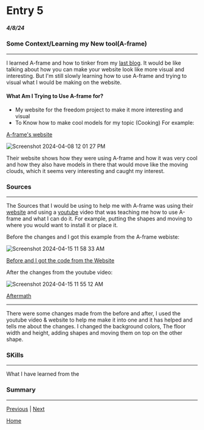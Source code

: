 # Entry 5
##### 4/8/24

### Some Context/Learning my New tool(A-frame)
----

I learned A-frame and how to tinker from my [last blog](https://github.com/caronv3030/sep10-freedom-project/blob/main/blog/entry04.md). It would be like talking about how you can make your website look like more visual and interesting.
But I'm still slowly learning how to use A-frame and trying to visual what I would be making on the website.

#### What Am I Trying to Use A-frame for?

* My website for the freedom project to make it more interesting and visual
* To Know how to make cool models for my topic (Cooking)
 For example:

[A-frame's website](https://aframe.io/)

![Screenshot 2024-04-08 12 01 27 PM](https://github.com/caronv3030/sep10-freedom-project/assets/146861646/325c467b-6ce8-431a-90f5-9c18cfd3776e)

Their website shows how they were using A-frame and how it was very cool and how they also have models in there that would move like the moving clouds, which it seems very interesting and caught my interest. 

### Sources
----  
The Sources that I would be using to help me with A-frame was using their [website](https://aframe.io/docs/1.5.0/introduction/) and using a [youtube](https://www.youtube.com/watch?v=mETucqeOmXA&t=377s) video that was teaching me how to use A-frame and what I can do it. For example, putting the shapes and moving to where you would want to install it or place it. 

Before the changes and I got this example from the A-frame webiste:

![Screenshot 2024-04-15 11 58 33 AM](https://github.com/caronv3030/sep10-freedom-project/assets/146861646/891bd202-fd10-42ba-8cc8-f7c47d69c4d8)

[Before and I got the code from the Website](https://glitch.com/edit/#!/mellow-maddening-neptune?path=index.html%3A12%3A14)

After the changes from the youtube video:

![Screenshot 2024-04-15 11 55 12 AM](https://github.com/caronv3030/sep10-freedom-project/assets/146861646/b5b2f767-8258-4c3a-b3be-dcd4dcdf87d5)

[Aftermath](https://glitch.com/edit/#!/helpful-dapper-sparrow?path=README.md%3A1%3A0)

---
There were some changes made from the before and after, I used the youtube video & website to help me make it into one and it has helped and tells me about the changes. I changed the background colors, The floor width and height, adding shapes and moving them on top on the other shape. 

### SKills
----
What I have learned from the 

### Summary
----


[Previous](entry04.md) | [Next](entry06.md)

[Home](../README.md)
